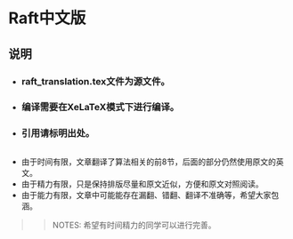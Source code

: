 # Raft中文版
## 说明
- ### raft_translation.tex文件为源文件。
- ### 编译需要在XeLaTeX模式下进行编译。
- ### 引用请标明出处。

## 
- 由于时间有限，文章翻译了算法相关的前8节，后面的部分仍然使用原文的英文。
- 由于精力有限，只是保持排版尽量和原文近似，方便和原文对照阅读。
- 由于能力有限，文章中可能能存在漏翻、错翻、翻译不准确等，希望大家包涵。

> > NOTES: 希望有时间精力的同学可以进行完善。
